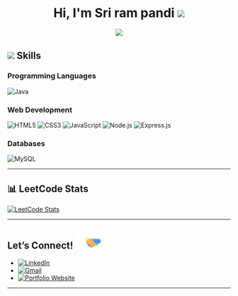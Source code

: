 <h1 align="center"><b>Hi, I'm Sri ram pandi </b><img src="https://media.giphy.com/media/hvRJCLFzcasrR4ia7z/giphy.gif" width="35"></h1>

<p align="center">
  <a href="https://github.com/DenverCoder1/readme-typing-svg">
    <img src="https://readme-typing-svg.herokuapp.com?font=Time+New+Roman&amp;color=cyan&amp;size=25&amp;center=true&amp;vCenter=true&amp;width=600&amp;height=100&amp;lines=Welcome+to+my+GitHub+profile!;Aspiring+Software+Engineer;Exploring+Full-Stack+Development;Always+learning+new+technologies...">
  </a>
</p>

<h2><img src="https://media2.giphy.com/media/QssGEmpkyEOhBCb7e1/giphy.gif?cid=ecf05e47a0n3gi1bfqntqmob8g9aid1oyj2wr3ds3mg700bl&amp;rid=giphy.gif" width="25"> <b>Skills</b></h2>

### Programming Languages
<p>
  <img src="https://img.shields.io/badge/Java%20-%23007396.svg?style=for-the-badge&amp;logo=java&amp;logoColor=white" alt="Java">
</p>

### Web Development
<p>
  <img src="https://img.shields.io/badge/HTML5%20-%23E34F26.svg?style=for-the-badge&amp;logo=html5&amp;logoColor=white" alt="HTML5">
  <img src="https://img.shields.io/badge/CSS%20-%231572B6.svg?style=for-the-badge&amp;logo=css3&amp;logoColor=white" alt="CSS3">
  <img src="https://img.shields.io/badge/JavaScript%20-%23F7DF1E.svg?style=for-the-badge&amp;logo=javascript&amp;logoColor=black" alt="JavaScript">
  <img src="https://img.shields.io/badge/Node.js%20-%2343853D.svg?style=for-the-badge&amp;logo=node.js&amp;logoColor=white" alt="Node.js">
  <img src="https://img.shields.io/badge/Express.js%20-%23404D59.svg?style=for-the-badge&amp;logo=express&amp;logoColor=white" alt="Express.js">
</p>

### Databases
<p>
  <img src="https://img.shields.io/badge/MySQL-%2300f.svg?style=for-the-badge&logo=mysql&logoColor=white" alt="MySQL">
</p>


</div>

---
## 📊 LeetCode Stats

[![LeetCode Stats](https://leetcard.jacoblin.cool/sriram_pandi?theme=dark&font=baloo&extension=activity)](https://leetcode.com/sriram_pandi/)

---


<h2><b>Let’s Connect!</b> <img src="https://github.com/0xAbdulKhalid/0xAbdulKhalid/raw/main/assets/mdImages/handshake.gif" width="80"></h2>

<ul>
<li><a href="https://www.linkedin.com/in/sriram-pandi-senthilkumar-06127b259/" target="_blank"><img src="https://img.shields.io/badge/LinkedIn-%2300acee.svg?color=405DE6&style=for-the-badge&logo=linkedin&logoColor=white" alt="LinkedIn"></a></li>
<li><a href="mailto:srirampandi55@gmail.com" target="_blank"><img src="https://img.shields.io/badge/Gmail-%23EA4335.svg?style=for-the-badge&logo=gmail&logoColor=white" alt="Gmail"></a></li>
   <li><a href="https://srirampandiportfolio.netlify.app/" target="_blank"><img src="https://img.shields.io/badge/Portfolio-%2300C7B7.svg?style=for-the-badge&logo=firefox&logoColor=white" alt="Portfolio Website"></a></li>
</ul>

---

